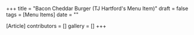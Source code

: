 +++
title = "Bacon Cheddar Burger (TJ Hartford's Menu Item)"
draft = false
tags = [Menu Items]
date = ""

[Article]
contributors = []
gallery = []
+++
